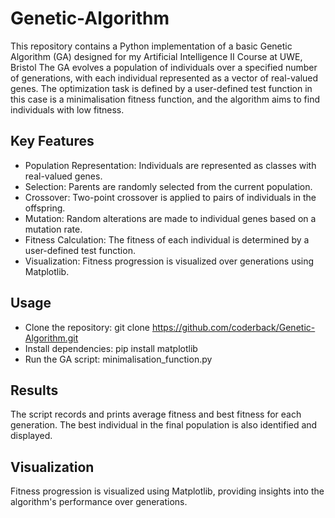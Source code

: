 # Genetic-Algorithm
This repository contains a Python implementation of a basic Genetic Algorithm (GA) designed for my Artificial Intelligence II Course at UWE, Bristol
The GA evolves a population of individuals over a specified number of generations, with each individual represented as a vector of real-valued genes. The optimization task is defined by a user-defined test function in this case is a minimalisation fitness function, and the algorithm aims to find individuals with low fitness.

## Key Features
* Population Representation: Individuals are represented as classes with real-valued genes.  
* Selection: Parents are randomly selected from the current population.  
* Crossover: Two-point crossover is applied to pairs of individuals in the offspring.  
* Mutation: Random alterations are made to individual genes based on a mutation rate.  
* Fitness Calculation: The fitness of each individual is determined by a user-defined test function.  
* Visualization: Fitness progression is visualized over generations using Matplotlib.  

## Usage
* Clone the repository: git clone https://github.com/coderback/Genetic-Algorithm.git  
* Install dependencies: pip install matplotlib  
* Run the GA script: minimalisation_function.py  

## Results
The script records and prints average fitness and best fitness for each generation. The best individual in the final population is also identified and displayed.

## Visualization
Fitness progression is visualized using Matplotlib, providing insights into the algorithm's performance over generations.
